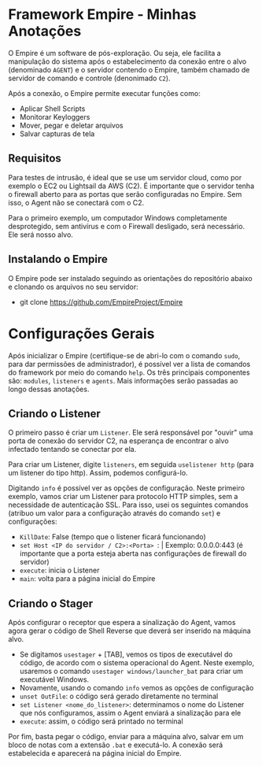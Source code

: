 # Framework Empire - Minhas Anotações

O Empire é um software de pós-exploração. Ou seja, ele facilita a manipulação do sistema após o estabelecimento da conexão entre o alvo (denominado `AGENT`) e o servidor contendo o Empire, também chamado de servidor de comando e controle (denonimado `C2`).

Após a conexão, o Empire permite executar funções como:

- Aplicar Shell Scripts
- Monitorar Keyloggers
- Mover, pegar e deletar arquivos
- Salvar capturas de tela

## Requisitos

Para testes de intrusão, é ideal que se use um servidor cloud, como por exemplo o EC2 ou Lightsail da AWS (C2). É importante que o servidor tenha o firewall aberto para as portas que serão configuradas no Empire. Sem isso, o Agent não se conectará com o C2.

Para o primeiro exemplo, um computador Windows completamente desprotegido, sem antivírus e com o Firewall desligado, será necessário. Ele será nosso alvo.

## Instalando o Empire

O Empire pode ser instalado seguindo as orientações do repositório abaixo e clonando os arquivos no seu servidor:

- git clone https://github.com/EmpireProject/Empire

# Configurações Gerais

Após inicializar o Empire (certifique-se de abri-lo com o comando `sudo`, para dar permissões de administrador), é possível ver a lista de comandos do framework por meio do comando `help`. Os três principais componentes são: `modules`, `listeners` e `agents`. Mais informações serão passadas ao longo dessas anotações.

## Criando o Listener

O primeiro passo é criar um `Listener`. Ele será responsável por "ouvir" uma porta de conexão do servidor C2, na esperança de encontrar o alvo infectado tentando se conectar por ela. 

Para criar um Listener, digite `listeners`, em seguida `uselistener http` (para um listener do tipo http). Assim, podemos configurá-lo.

Digitando `info` é possível ver as opções de configuração. Neste primeiro exemplo, vamos criar um Listener para protocolo HTTP simples, sem a necessidade de autenticação SSL. Para isso, usei os seguintes comandos (atribuo um valor para a configuração através do comando `set`) e configurações:

- `KillDate`: False (tempo que o listener ficará funcionando) 
- `set Host <IP do servidor / C2>:<Porta> `: | Exemplo: 0.0.0.0:443 (é importante que a porta esteja aberta nas configurações de firewall do servidor) 
- `execute`: inicia o Listener
- `main`: volta para a página inicial do Empire

## Criando o Stager

Após configurar o receptor que espera a sinalização do Agent, vamos agora gerar o código de Shell Reverse que deverá ser inserido na máquina alvo.

- Se digitamos `usestager` + [TAB], vemos os tipos de executável do código, de acordo com o sistema operacional do Agent. Neste exemplo, usaremos o comando `usestager windows/launcher_bat` para criar um executável Windows.
- Novamente, usando o comando `info` vemos as opções de configuração
- `unset OutFile`: o código será gerado diretamente no terminal
- `set Listener <nome_do_listener>`: determinamos o nome do Listener que nós configuramos, assim o Agent enviará a sinalização para ele
- `execute`: assim, o código será printado no terminal

Por fim, basta pegar o código, enviar para a máquina alvo, salvar em um bloco de notas com a extensão `.bat` e executá-lo. A conexão será estabelecida e aparecerá na página inicial do Empire.



